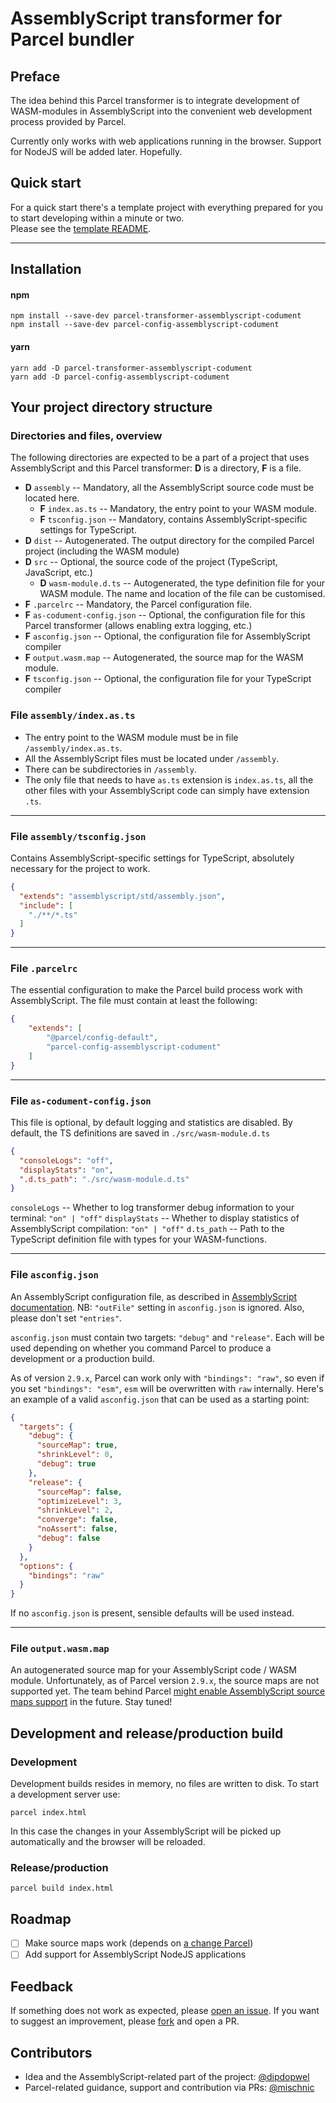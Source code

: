 # AssemblyScript transformer for Parcel bundler

## Preface
The idea behind this Parcel transformer is to integrate development of WASM-modules in AssemblyScript
into the convenient web development process provided by Parcel.

Currently only works with web applications running in the browser. Support for NodeJS will be added later. Hopefully.  
  


## Quick start
For a quick start there's a template project with everything prepared for you to start developing within a minute or two.  
Please see the [template README](https://github.com/dipdowel/assemblyscript-parcel-template).
- - - - - - - - 
  

## Installation
#### npm
```shell
npm install --save-dev parcel-transformer-assemblyscript-codument
npm install --save-dev parcel-config-assemblyscript-codument
```
#### yarn
```shell
yarn add -D parcel-transformer-assemblyscript-codument
yarn add -D parcel-config-assemblyscript-codument
```

## Your project directory structure 
### Directories and files, overview
The following directories are expected to be a part of a project that uses AssemblyScript and this Parcel transformer:
**D** is a directory, **F** is a file. 

- **D** `assembly` --  Mandatory, all the AssemblyScript source code must be located here.
  - **F** `index.as.ts` -- Mandatory, the entry point to your WASM module. 
  - **F** `tsconfig.json` -- Mandatory, contains AssemblyScript-specific settings for TypeScript. 
- **D** `dist` -- Autogenerated. The output directory for the compiled Parcel project (including the WASM module)
- **D** `src` -- Optional, the source code of the project (TypeScript, JavaScript, etc.)
  - **D** `wasm-module.d.ts` -- Autogenerated, the type definition file for your WASM module. The name and location of the file can be customised.
- **F** `.parcelrc` -- Mandatory, the Parcel configuration file.
- **F** `as-codument-config.json` -- Optional, the configuration file for this Parcel transformer (allows enabling extra logging, etc.)
- **F** `asconfig.json` -- Optional, the configuration file for AssemblyScript compiler
- **F** `output.wasm.map` -- Autogenerated, the source map for the WASM module. 
- **F** `tsconfig.json` -- Optional, the configuration file for your TypeScript compiler


### File `assembly/index.as.ts`
- The entry point to the WASM module must be in file `/assembly/index.as.ts`.
- All the AssemblyScript files must be located under `/assembly`.
- There can be subdirectories in `/assembly`.
- The only file that needs to have `as.ts` extension is `index.as.ts`, all the other files
 with your AssemblyScript code can simply have extension `.ts`.
- - - - - - - - - - - - - - - - - - - - - - - - - - - - - 

### File `assembly/tsconfig.json`
Contains AssemblyScript-specific settings for TypeScript, absolutely necessary for the project to work.
```json
{
  "extends": "assemblyscript/std/assembly.json",
  "include": [
    "./**/*.ts"
  ]
}
```
- - - - - - - - - - - - - - - - - - - - - - - - - - - - -

### File `.parcelrc`
The essential configuration to make the Parcel build process work with AssemblyScript.
The file must contain at least the following:
```json
{
	"extends": [
		"@parcel/config-default",
		"parcel-config-assemblyscript-codument"
	]
}
```
- - - - - - - - - - - - - - - - - - - - - - - - - - - - - 

### File `as-codument-config.json`
This file is optional, by default logging and statistics are disabled.
By default, the TS definitions are saved in `./src/wasm-module.d.ts` 
```json
{
  "consoleLogs": "off",
  "displayStats": "on",
  ".d.ts_path": "./src/wasm-module.d.ts"
}
```
`consoleLogs` -- Whether to log transformer debug information to your terminal: `"on" | "off"`
`displayStats` -- Whether to display statistics of AssemblyScript compilation: `"on" | "off"`
`d.ts_path` -- Path to the TypeScript definition file with types for your WASM-functions.
- - - - - - - - - - - - - - - - - - - - - - - - - - - - - 

### File `asconfig.json`
An AssemblyScript configuration file, as described in  [AssemblyScript documentation](https://www.assemblyscript.org/compiler.html#configuration-file).
NB: `"outFile"` setting in `asconfig.json` is ignored. Also, please don't set `"entries"`.

`asconfig.json` must contain two targets: `"debug"` and `"release"`. Each will be used depending
on whether you command Parcel to produce a development or a production build.

As of version `2.9.x`, Parcel can work only with `"bindings": "raw"`,
so even if you set `"bindings": "esm"`, `esm` will be overwritten with `raw` internally. 
Here's an example of a valid `asconfig.json` that can be used as a starting point:
```json
{
  "targets": {
    "debug": {
      "sourceMap": true,
      "shrinkLevel": 0,
      "debug": true
    },
    "release": {
      "sourceMap": false,
      "optimizeLevel": 3,
      "shrinkLevel": 2,
      "converge": false,
      "noAssert": false,
      "debug": false
    }
  },
  "options": {
    "bindings": "raw"
  }
}
```
If no `asconfig.json` is present, sensible defaults will be used instead.
- - - - - - - - - - - - - - - - - - - - - - - - - - - - - 



### File `output.wasm.map`
 An autogenerated source map for your AssemblyScript code / WASM module. Unfortunately, as of Parcel version `2.9.x`,
 the source maps are not supported yet. The team behind Parcel [might enable AssemblyScript source maps support](https://github.com/parcel-bundler/parcel/pull/9009) 
 in the future. Stay tuned! 


## Development and release/production build
### Development
Development builds resides in memory, no files are written to disk.
To start a development server use:
```shell
parcel index.html
```
In this case the changes in your AssemblyScript will be picked up automatically and the browser will be reloaded.


### Release/production

```shell
parcel build index.html
```

## Roadmap
- [ ] Make source maps work (depends on [a change Parcel](https://github.com/parcel-bundler/parcel/pull/9009))
- [ ] Add support for AssemblyScript NodeJS applications

## Feedback
If something does not work as expected, please [open an issue](https://github.com/dipdowel/parcel-transformer-assemblyscript-codument/issues).
If you want to suggest an improvement, please [fork](https://github.com/dipdowel/parcel-transformer-assemblyscript-codument/) and open a PR.

## Contributors
- Idea and the AssemblyScript-related part of the project: [@dipdopwel](https://github.com/dipdowel)
- Parcel-related guidance, support and contribution via PRs: [@mischnic](https://github.com/mischnic)

